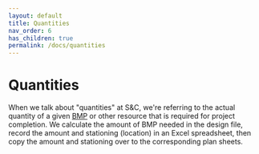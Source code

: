 ```yaml
---
layout: default
title: Quantities
nav_order: 6
has_children: true
permalink: /docs/quantities
---
```


# Quantities
When we talk about "quantities" at S&C, we're referring to the actual quantity of a given [BMP](/docs/glossary#bmp) or other resource that is required for project completion. We calculate the amount of BMP needed in the design file, record the amount and stationing (location) in an Excel spreadsheet, then copy the amount and stationing over to the corresponding plan sheets.   
